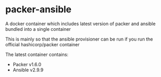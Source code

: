 # packer-ansible
A docker container which includes latest version of packer and ansible bundled into a single container

This is mainly so that the ansible provisioner can be run if you run the official hashicorp/packer container

The latest container contains:
- Packer v1.6.0
- Ansible v2.9.9
